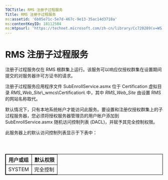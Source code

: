 ```yaml
---
TOCTitle: RMS 注册子过程服务
Title: RMS 注册子过程服务
ms:assetid: '6b05e71c-5e7d-467c-9e13-35ac14d3718a'
ms:contentKeyID: 18112584
ms:mtpsurl: 'https://technet.microsoft.com/zh-cn/library/Cc720289(v=WS.10)'
---
```


RMS 注册子过程服务
==================

注册子过程服务仅在 RMS 根群集上运行。该服务可以响应仅授权群集在设置期间提交的对服务器许可方证书的请求。

注册子过程服务应用程序文件 SubEnrollService.asmx 位于 Certification 虚拟目录 *RMS\_Web\_Site*\\\_wmcs\\Certification\\ 中，其中 *RMS\_Web\_Site* 由设置 RMS 的网站名称取代。

默认情况下，只有本地系统帐户才能访问此服务。要设置和注册仅授权群集上的子过程服务器，您必须将授权服务器管理员的用户帐户添加到 SubEnrollService.asmx 随机访问控制列表 (DACL)，并赋予其完全控制权限。

此服务器上的默认访问控制列表显示于下表中：

###  

 
<table style="border:1px solid black;">
<colgroup>
<col width="50%" />
<col width="50%" />
</colgroup>
<thead>
<tr class="header">
<th style="border:1px solid black;" >用户或组</th>
<th style="border:1px solid black;" >默认权限</th>
</tr>
</thead>
<tbody>
<tr class="odd">
<td style="border:1px solid black;">SYSTEM</td>
<td style="border:1px solid black;">完全控制</td>
</tr>
</tbody>
</table>
